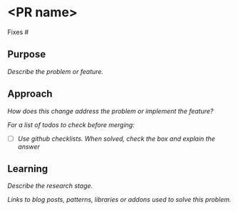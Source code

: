 # \<PR name\>

Fixes #

## Purpose

*Describe the problem or feature.*

## Approach

*How does this change address the problem or implement the feature?*

*For a list of todos to check before merging:*

- [ ] *Use github checklists. When solved, check the box and explain the answer*

## Learning

*Describe the research stage.*

*Links to blog posts, patterns, libraries or addons used to solve this problem.*